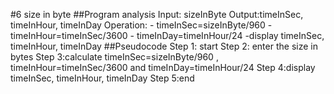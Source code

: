 #6 size in byte
##Program analysis
Input: sizeInByte 
Output:timeInSec, timeInHour, timeInDay
Operation:  - timeInSec=sizeInByte/960
                     - timeInHour=timeInSec/3600
                     - timeInDay=timeInHour/24
-display timeInSec, timeInHour, timeInDay
##Pseudocode 
Step 1: start
Step 2: enter the size in bytes
Step 3:calculate timeInSec=sizeInByte/960 , timeInHour=timeInSec/3600 and timeInDay=timeInHour/24
Step 4:display timeInSec, timeInHour, timeInDay
Step 5:end
